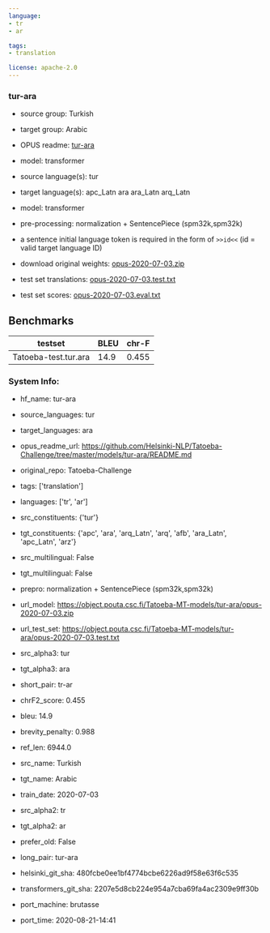 ```yaml
---
language: 
- tr
- ar

tags:
- translation

license: apache-2.0
---
```


### tur-ara

* source group: Turkish 
* target group: Arabic 
*  OPUS readme: [tur-ara](https://github.com/Helsinki-NLP/Tatoeba-Challenge/tree/master/models/tur-ara/README.md)

*  model: transformer
* source language(s): tur
* target language(s): apc_Latn ara ara_Latn arq_Latn
* model: transformer
* pre-processing: normalization + SentencePiece (spm32k,spm32k)
* a sentence initial language token is required in the form of `>>id<<` (id = valid target language ID)
* download original weights: [opus-2020-07-03.zip](https://object.pouta.csc.fi/Tatoeba-MT-models/tur-ara/opus-2020-07-03.zip)
* test set translations: [opus-2020-07-03.test.txt](https://object.pouta.csc.fi/Tatoeba-MT-models/tur-ara/opus-2020-07-03.test.txt)
* test set scores: [opus-2020-07-03.eval.txt](https://object.pouta.csc.fi/Tatoeba-MT-models/tur-ara/opus-2020-07-03.eval.txt)

## Benchmarks

| testset               | BLEU  | chr-F |
|-----------------------|-------|-------|
| Tatoeba-test.tur.ara 	| 14.9 	| 0.455 |


### System Info: 
- hf_name: tur-ara

- source_languages: tur

- target_languages: ara

- opus_readme_url: https://github.com/Helsinki-NLP/Tatoeba-Challenge/tree/master/models/tur-ara/README.md

- original_repo: Tatoeba-Challenge

- tags: ['translation']

- languages: ['tr', 'ar']

- src_constituents: {'tur'}

- tgt_constituents: {'apc', 'ara', 'arq_Latn', 'arq', 'afb', 'ara_Latn', 'apc_Latn', 'arz'}

- src_multilingual: False

- tgt_multilingual: False

- prepro:  normalization + SentencePiece (spm32k,spm32k)

- url_model: https://object.pouta.csc.fi/Tatoeba-MT-models/tur-ara/opus-2020-07-03.zip

- url_test_set: https://object.pouta.csc.fi/Tatoeba-MT-models/tur-ara/opus-2020-07-03.test.txt

- src_alpha3: tur

- tgt_alpha3: ara

- short_pair: tr-ar

- chrF2_score: 0.455

- bleu: 14.9

- brevity_penalty: 0.988

- ref_len: 6944.0

- src_name: Turkish

- tgt_name: Arabic

- train_date: 2020-07-03

- src_alpha2: tr

- tgt_alpha2: ar

- prefer_old: False

- long_pair: tur-ara

- helsinki_git_sha: 480fcbe0ee1bf4774bcbe6226ad9f58e63f6c535

- transformers_git_sha: 2207e5d8cb224e954a7cba69fa4ac2309e9ff30b

- port_machine: brutasse

- port_time: 2020-08-21-14:41